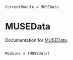 ```@meta
CurrentModule = MUSEData
```

# MUSEData

Documentation for [MUSEData](https://github.com/JBrinchmann/MUSEData.jl).

```@index
```

```@autodocs
Modules = [MUSEData]
```
